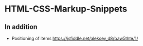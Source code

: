 # HTML-CSS-Markup-Snippets

## In addition
* Positioning of items https://jsfiddle.net/aleksey_d8/baw5thte/1/
 